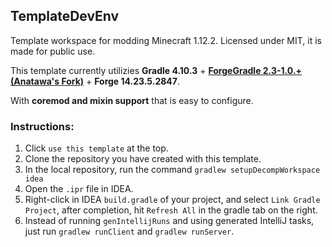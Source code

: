 ## TemplateDevEnv

Template workspace for modding Minecraft 1.12.2. Licensed under MIT, it is made for public use.

This template currently utilizies **Gradle 4.10.3** + **[ForgeGradle 2.3-1.0.+ (Anatawa's Fork)](https://github.com/anatawa12/ForgeGradle-2.3/)** + **Forge 14.23.5.2847**.

With **coremod and mixin support** that is easy to configure.

### Instructions:

1. Click `use this template` at the top.
2. Clone the repository you have created with this template.
3. In the local repository, run the command `gradlew setupDecompWorkspace idea`
4. Open the `.ipr` file in IDEA.
5. Right-click in IDEA `build.gradle` of your project, and select `Link Gradle Project`, after completion, hit `Refresh All` in the gradle tab on the right.
6. Instead of running `genIntellijRuns` and using generated IntelliJ tasks, just run `gradlew runClient` and `gradlew runServer`.
